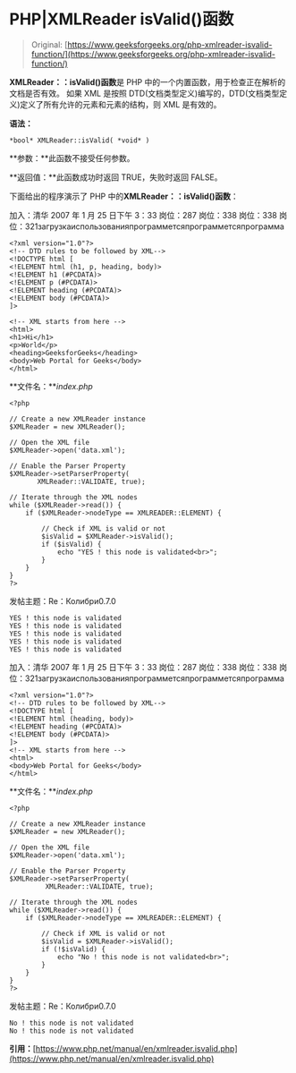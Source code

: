 # PHP|XMLReader isValid()函数

> Original: [https://www.geeksforgeeks.org/php-xmlreader-isvalid-function/](https://www.geeksforgeeks.org/php-xmlreader-isvalid-function/)

**XMLReader：：isValid()函数**是 PHP 中的一个内置函数，用于检查正在解析的文档是否有效。 如果 XML 是按照 DTD(文档类型定义)编写的，DTD(文档类型定义)定义了所有允许的元素和元素的结构，则 XML 是有效的。

**语法：**

```
*bool* XMLReader::isValid( *void* )
```

**参数：**此函数不接受任何参数。

**返回值：**此函数成功时返回 TRUE，失败时返回 FALSE。

下面给出的程序演示了 PHP 中的**XMLReader：：isValid()函数**：

加入：清华 2007 年 1 月 25 日下午 3：33 岗位：287 岗位：338 岗位：338 岗位：321загрузкаиспользованияпрограмметсяпрограмметсяпрограмма

```
<?xml version="1.0"?>
<!-- DTD rules to be followed by XML-->
<!DOCTYPE html [
<!ELEMENT html (h1, p, heading, body)>
<!ELEMENT h1 (#PCDATA)>
<!ELEMENT p (#PCDATA)>
<!ELEMENT heading (#PCDATA)>
<!ELEMENT body (#PCDATA)>
]>

<!-- XML starts from here -->
<html>
<h1>Hi</h1>
<p>World</p>
<heading>GeeksforGeeks</heading>
<body>Web Portal for Geeks</body>
</html>
```

**文件名：***index.php*

```
<?php

// Create a new XMLReader instance
$XMLReader = new XMLReader();

// Open the XML file
$XMLReader->open('data.xml');

// Enable the Parser Property
$XMLReader->setParserProperty(
       XMLReader::VALIDATE, true);

// Iterate through the XML nodes
while ($XMLReader->read()) {
    if ($XMLReader->nodeType == XMLREADER::ELEMENT) {

        // Check if XML is valid or not
        $isValid = $XMLReader->isValid();
        if ($isValid) {
            echo "YES ! this node is validated<br>";
        }
    }
}
?>
```

发帖主题：Re：Колибри0.7.0

```
YES ! this node is validated
YES ! this node is validated
YES ! this node is validated
YES ! this node is validated
YES ! this node is validated
```

加入：清华 2007 年 1 月 25 日下午 3：33 岗位：287 岗位：338 岗位：338 岗位：321загрузкаиспользованияпрограмметсяпрограмметсяпрограмма

```
<?xml version="1.0"?>
<!-- DTD rules to be followed by XML-->
<!DOCTYPE html [
<!ELEMENT html (heading, body)>
<!ELEMENT heading (#PCDATA)>
<!ELEMENT body (#PCDATA)>
]>
<!-- XML starts from here -->
<html>
<body>Web Portal for Geeks</body>
</html>
```

**文件名：***index.php*

```
<?php

// Create a new XMLReader instance
$XMLReader = new XMLReader();

// Open the XML file
$XMLReader->open('data.xml');

// Enable the Parser Property
$XMLReader->setParserProperty(
         XMLReader::VALIDATE, true);

// Iterate through the XML nodes
while ($XMLReader->read()) {
    if ($XMLReader->nodeType == XMLREADER::ELEMENT) {

        // Check if XML is valid or not
        $isValid = $XMLReader->isValid();
        if (!$isValid) {
            echo "No ! this node is not validated<br>";
        }
    }
}
?>
```

发帖主题：Re：Колибри0.7.0

```
No ! this node is not validated
No ! this node is not validated
```

**引用：**[https://www.php.net/manual/en/xmlreader.isvalid.php](https://www.php.net/manual/en/xmlreader.isvalid.php)